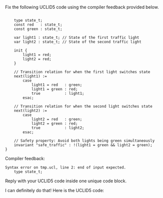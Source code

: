 
Fix the following UCLID5 code using the compiler feedback provided below.

```

    type state_t;
    const red   : state_t;
    const green : state_t;

    var light1 : state_t; // State of the first traffic light
    var light2 : state_t; // State of the second traffic light
    
    init {
        light1 = red;
        light2 = red;
    }
    
    // Transition relation for when the first light switches state
    next(light1) := 
        case 
            light1 = red   : green;
            light1 = green : red;
            true           : light1;
        esac;

    // Transition relation for when the second light switches state
    next(light2) := 
        case 
            light2 = red   : green;
            light2 = green : red;
            true           : light2;
        esac;
    
    // Safety property: Avoid both lights being green simultaneously
    invariant "safe_traffic" : !(light1 = green && light2 = green);
}
```

Compiler feedback:

```
Syntax error on tmp.ucl, line 2: end of input expected.
    type state_t;

```
Reply with your UCLID5 code inside one unique code block.

I can definitely do that! Here is the UCLID5 code:
```
